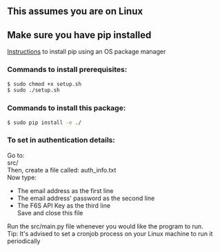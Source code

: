 ## This assumes you are on Linux
## Make sure you have pip installed
[Instructions](https://pip.pypa.io/en/stable/installing/#using-os-package-managers) to install pip using an OS package manager

### Commands to install prerequisites:  
```sh
$ sudo chmod +x setup.sh  
$ sudo ./setup.sh  
```

### Commands to install this package:  
```sh
$ sudo pip install -e ./
```

### To set in authentication details:  
Go to:  
src/  
Then, create a file called: auth_info.txt  
Now type:  
- The email address as the first line  
- The email address' password as the second line  
- The F6S API Key as the third line  
Save and close this file  

Run the src/main.py file whenever you would like the program to run.  
Tip: It's advised to set a cronjob process on your Linux machine to run it periodically
